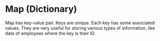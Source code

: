 # Map (Dictionary)
Map has key-value pair. Keys are unique. Each key has some associated values. They are very useful for storing various types of information, like data of employees where the key is their ID.